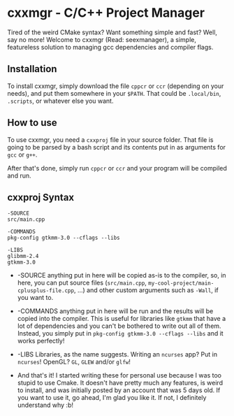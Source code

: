 # cxxmgr - C/C++ Project Manager

Tired of the weird CMake syntax? Want something simple and fast? Well, say no more!
Welcome to cxxmgr (Read: seexmanager), a simple, featureless solution to managing
gcc dependencies and compiler flags.

## Installation

To install cxxmgr, simply download the file `cppcr` or `ccr` (depending on your needs),
    and put them somewhere in your `$PATH`. That could be `.local/bin`, `.scripts`,
    or whatever else you want.

## How to use

To use cxxmgr, you need a `cxxproj` file in your source folder. That file is going
to be parsed by a bash script and its contents put in as arguments for `gcc` or `g++`.

After that's done, simply run `cppcr` or `ccr` and your program will be compiled
and run.

## cxxproj Syntax

```
-SOURCE
src/main.cpp

-COMMANDS
pkg-config gtkmm-3.0 --cflags --libs

-LIBS
glibmm-2.4
gtkmm-3.0
```

- -SOURCE
anything put in here will be copied as-is to the compiler, so, in here, you can put
source files (`src/main.cpp`, `my-cool-project/main-cplusplus-file.cpp`, ...) and
other custom arguments such as `-Wall`, if you want to.

- -COMMANDS
anything put in here will be run and the results will be copied into the compiler.
This is useful for libraries like `gtkmm` that have a lot of dependencies and you
can't be bothered to write out all of them. Instead, you simply put in
`pkg-config gtkmm-3.0 --cflags --libs` and it works perfectly!

- -LIBS
Libraries, as the name suggests. Writing an `ncurses` app? Put in `ncurses`!
OpenGL? `GL`, `GLEW` and/or `glfw`!

- And that's it!
I started writing these for personal use because I was too stupid to use Cmake. It
doesn't have pretty much any features, is weird to install, and was initially
posted by an account that was 5 days old. If you want to use it, go ahead, I'm glad
you like it. If not, I definitely understand why :b!
